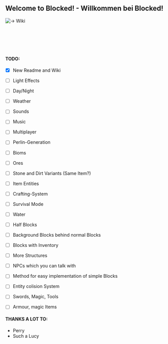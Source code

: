 ## Welcome to Blocked! - Willkommen bei Blocked!
![-> Wiki](https://github.com/Feefkroete/Blocked/wiki/)

<br><br><br><br>
#### TODO:
- [x] New Readme and Wiki
- [ ] Light Effects
- [ ] Day/Night
- [ ] Weather
- [ ] Sounds
- [ ] Music
- [ ] Multiplayer
- [ ] Perlin-Generation
- [ ] Bioms
- [ ] Ores
- [ ] Stone and Dirt Variants (Same Item?)
- [ ] Item Entities
- [ ] Crafting-System
- [ ] Survival Mode
- [ ] Water
- [ ] Half Blocks
- [ ] Background Blocks behind normal Blocks
- [ ] Blocks with Inventory
- [ ] More Structures
- [ ] NPCs which you can talk with
- [ ] Method for easy implementation of simple Blocks
- [ ] Entity colision System
- [ ] Swords, Magic, Tools
- [ ] Armour, magic Items



#### THANKS A LOT TO:

- Perry
- Such a Lucy
